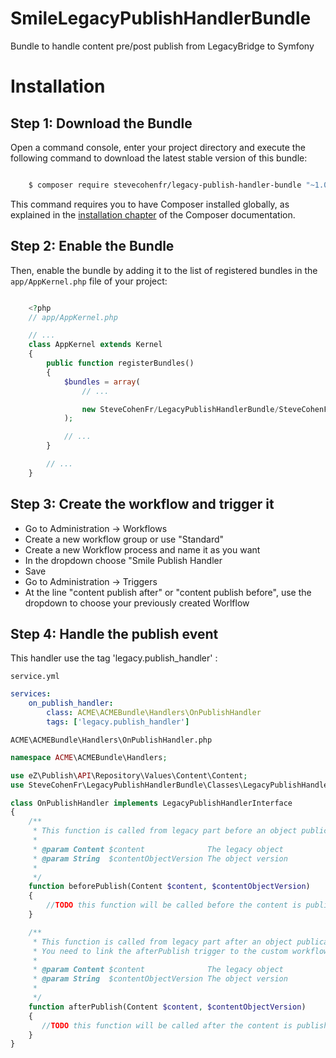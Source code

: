 # SmileLegacyPublishHandlerBundle
Bundle to handle content pre/post publish from LegacyBridge to Symfony

Installation
============

Step 1: Download the Bundle
---------------------------

Open a command console, enter your project directory and execute the
following command to download the latest stable version of this bundle:

```bash

    $ composer require stevecohenfr/legacy-publish-handler-bundle "~1.0.*"
```

This command requires you to have Composer installed globally, as explained
in the [installation chapter](https://getcomposer.org/doc/00-intro.md) of the Composer documentation.

Step 2: Enable the Bundle
-------------------------

Then, enable the bundle by adding it to the list of registered bundles
in the ``app/AppKernel.php`` file of your project:

```php

    <?php
    // app/AppKernel.php

    // ...
    class AppKernel extends Kernel
    {
        public function registerBundles()
        {
            $bundles = array(
                // ...

                new SteveCohenFr/LegacyPublishHandlerBundle/SteveCohenFrLegacyPublishHandlerBundle(),
            );

            // ...
        }

        // ...
    }
```

Step 3: Create the workflow and trigger it
------------------------------------------

- Go to Administration -> Workflows
- Create a new workflow group or use "Standard"
- Create a new Workflow process and name it as you want
- In the dropdown choose "Smile Publish Handler
- Save
- Go to Administration -> Triggers
- At the line "content publish after" or "content publish before", use the dropdown to choose your previously created Worlflow

Step 4: Handle the publish event
--------------------------------

This handler use the tag 'legacy.publish_handler' :

`service.yml`
```yml
services:
    on_publish_handler:
        class: ACME\ACMEBundle\Handlers\OnPublishHandler
        tags: ['legacy.publish_handler']
```

`ACME\ACMEBundle\Handlers\OnPublishHandler.php`
```php
namespace ACME\ACMEBundle\Handlers;

use eZ\Publish\API\Repository\Values\Content\Content;
use SteveCohenFr\LegacyPublishHandlerBundle\Classes\LegacyPublishHandlerInterface;

class OnPublishHandler implements LegacyPublishHandlerInterface
{
    /**
     * This function is called from legacy part before an object publication (called by workflow)
     *
     * @param Content $content              The legacy object
     * @param String  $contentObjectVersion The object version
     *
     */
    function beforePublish(Content $content, $contentObjectVersion)
    {
        //TODO this function will be called before the content is published
    }

    /**
     * This function is called from legacy part after an object publication (called by workflow)
     * You need to link the afterPublish trigger to the custom workflow
     *
     * @param Content $content              The legacy object
     * @param String  $contentObjectVersion The object version
     *
     */
    function afterPublish(Content $content, $contentObjectVersion)
    {
       //TODO this function will be called after the content is published
    }
}
```
